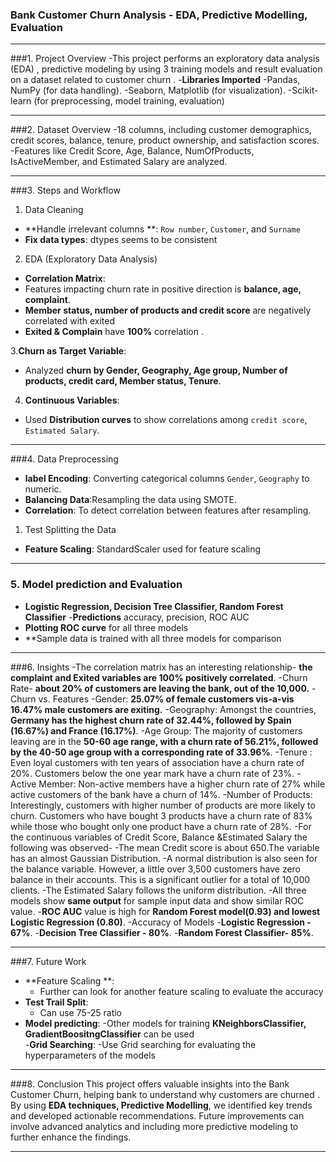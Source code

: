 ### Bank Customer Churn Analysis - EDA, Predictive Modelling, Evaluation
---

###1. Project Overview
 -This project  performs an exploratory data analysis (EDA) , predictive modeling by using 3 training models and result evaluation on a dataset related to customer churn . 
 -**Libraries Imported**
 -Pandas, NumPy (for data handling).
 -Seaborn, Matplotlib (for visualization).
 -Scikit-learn (for preprocessing, model training, evaluation)


---


###2. Dataset Overview
 -18 columns, including customer demographics, credit scores, balance, tenure, product ownership, and satisfaction scores.
 -Features like Credit Score, Age, Balance, NumOfProducts, IsActiveMember, and Estimated Salary are analyzed.


---

###3. Steps and Workflow
  1. Data Cleaning
  - **Handle irrelevant columns **: `Row number`, `Customer`, and `Surname` 
  - **Fix data types**: dtypes seems to be consistent

  2. EDA (Exploratory Data Analysis)
   - **Correlation Matrix**: 
   - Features impacting churn rate in positive direction is **balance, age, complaint**.
   - **Member status, number of products and credit score** are negatively correlated with exited
   - **Exited & Complain** have **100%** correlation .

  3.**Churn as Target Variable**:
   - Analyzed **churn  by Gender, Geography, Age group, Number of products, credit card, Member status, Tenure**.
  
  4. **Continuous Variables**:
   - Used **Distribution curves** to show correlations among `credit score`, `Estimated Salary`.

---

###4. Data Preprocessing
  - **label Encoding**: Converting categorical columns `Gender`, `Geography` to numeric.
  - **Balancing Data**:Resampling the data using SMOTE.
  - **Correlation**: To detect correlation between features after resampling.

 1. Test Splitting the Data
  - **Feature Scaling**: StandardScaler used for feature scaling  

---

### 5. Model prediction and Evaluation
  - **Logistic Regression, Decision Tree Classifier, Random Forest Classifier**
  -**Predictions** accuracy, precision, ROC AUC 
  - **Plotting ROC curve** for all three models
  - **Sample data is trained with all three models for comparison 

---

###6. Insights
 -The correlation matrix has an interesting relationship- **the complaint and Exited variables are 100% positively correlated**.
 -Churn Rate- **about 20% of customers are leaving the bank, out of the 10,000.**
 -Churn vs. Features
 -Gender: **25.07% of female customers vis-a-vis 16.47% male customers are exiting.**
 -Geography: Amongst the countries, **Germany has the highest churn rate of 32.44%, followed by Spain (16.67%) and France (16.17%)**.
 -Age Group: The majority of customers leaving are in the **50-60 age range, with a churn rate of 56.21%, followed by the 40-50 age group with a corresponding rate of 33.96%**.
 -Tenure : Even loyal customers with ten years of association have a churn rate of 20%. Customers below the one year mark have a churn rate of 23%.
 -Active Member: Non-active members have a higher churn rate of 27% while active customers of the bank have a churn of 14%.
 -Number of Products: Interestingly, customers with higher number of products are more likely to churn. Customers who have bought 3 products have a churn rate of 83% while those who bought        only one product have a churn rate of 28%.
 -For the continuous variables of Credit Score, Balance &Estimated Salary the following was observed-
 -The mean Credit score is about 650.The variable has an almost Gaussian Distribution.
 -A normal distribution is also seen for the balance variable. However, a little over 3,500 customers have zero balance in their accounts. This is a significant outlier for a total of  10,000 clients.
 -The Estimated Salary follows the uniform distribution.
 -All three models show **same output** for sample input data and show similar ROC value.
 -**ROC AUC** value is high for **Random Forest model(0.93) and lowest Logistic Regression (0.80)**.
 -Accuracy of Models
   -**Logistic Regression - 67%**.
   -**Decision Tree Classifier - 80%**.
   -**Random Forest Classifier- 85%**.

---

###7. Future Work
- **Feature Scaling **: 
   - Further can look for another feature scaling to evaluate the accuracy
- **Test Trail Split**:  
   - Can use 75-25 ratio
- **Model predicting**:
   -Other models for training **KNeighborsClassifier, GradientBoositngClassifier** can be used  
 -**Grid Searching**:
   -Use Grid searching for evaluating the hyperparameters of the models

---


###8. Conclusion
This project offers valuable insights into the Bank Customer Churn, helping bank to understand why customers are churned . By using **EDA techniques, Predictive Modelling**, we identified key trends and developed actionable recommendations. Future improvements can involve advanced analytics and including more predictive modeling to further enhance the findings.

---
